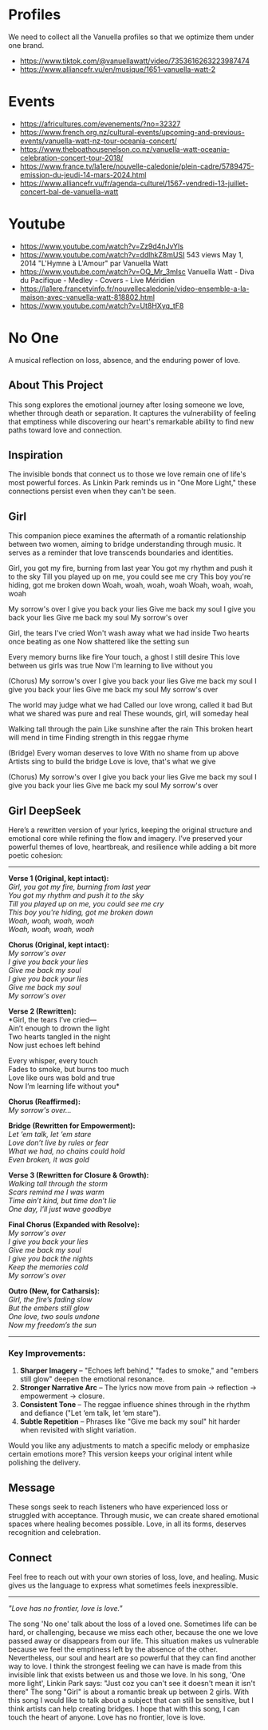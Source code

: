 # Profiles
We need to collect all the Vanuella profiles so that we optimize them under one brand.
- https://www.tiktok.com/@vanuellawatt/video/7353616263223987474
- https://www.alliancefr.vu/en/musique/1651-vanuella-watt-2
# Events
- https://africultures.com/evenements/?no=32327
- https://www.french.org.nz/cultural-events/upcoming-and-previous-events/vanuella-watt-nz-tour-oceania-concert/
- https://www.theboathousenelson.co.nz/vanuella-watt-oceania-celebration-concert-tour-2018/
- https://www.france.tv/la1ere/nouvelle-caledonie/plein-cadre/5789475-emission-du-jeudi-14-mars-2024.html
- https://www.alliancefr.vu/fr/agenda-culturel/1567-vendredi-13-juillet-concert-bal-de-vanuella-watt
# Youtube
- https://www.youtube.com/watch?v=Zz9d4nJvYls
- https://www.youtube.com/watch?v=ddlhkZ8mUSI  543 views  May 1, 2014 "L'Hymne à L'Amour" par Vanuella Watt
- https://www.youtube.com/watch?v=OQ_Mr_3mIsc Vanuella Watt - Diva du Pacifique - Medley - Covers - Live Méridien
- https://la1ere.francetvinfo.fr/nouvellecaledonie/video-ensemble-a-la-maison-avec-vanuella-watt-818802.html
- https://www.youtube.com/watch?v=Ut8HXyq_tF8

# No One

A musical reflection on loss, absence, and the enduring power of love.

## About This Project

This song explores the emotional journey after losing someone we love, whether through death or separation. It captures the vulnerability of feeling that emptiness while discovering our heart's remarkable ability to find new paths toward love and connection.

## Inspiration

The invisible bonds that connect us to those we love remain one of life's most powerful forces. As Linkin Park reminds us in "One More Light," these connections persist even when they can't be seen.

## Girl

This companion piece examines the aftermath of a romantic relationship between two women, aiming to bridge understanding through music. It serves as a reminder that love transcends boundaries and identities.

Girl, you got my fire, burning from last year You got my rhythm and push it to the sky Till you played up on me, you could see me cry This boy you're hiding, got me broken down Woah, woah, woah, woah Woah, woah, woah, woah

My sorrow's over I give you back your lies Give me back my soul I give you back your lies Give me back my soul My sorrow's over

Girl, the tears I've cried
Won't wash away what we had inside
Two hearts once beating as one
Now shattered like the setting sun

Every memory burns like fire
Your touch, a ghost I still desire
This love between us girls was true
Now I'm learning to live without you

(Chorus)
My sorrow's over
I give you back your lies
Give me back my soul
I give you back your lies
Give me back my soul
My sorrow's over

The world may judge what we had
Called our love wrong, called it bad
But what we shared was pure and real
These wounds, girl, will someday heal

Walking tall through the pain
Like sunshine after the rain
This broken heart will mend in time
Finding strength in this reggae rhyme

(Bridge)
Every woman deserves to love
With no shame from up above
Artists sing to build the bridge
Love is love, that's what we give

(Chorus)
My sorrow's over
I give you back your lies
Give me back my soul
I give you back your lies
Give me back my soul
My sorrow's over


## Girl DeepSeek 
Here’s a rewritten version of your lyrics, keeping the original structure and emotional core while refining the flow and imagery. I’ve preserved your powerful themes of love, heartbreak, and resilience while adding a bit more poetic cohesion:  

---

**Verse 1 (Original, kept intact):**  
*Girl, you got my fire, burning from last year  
You got my rhythm and push it to the sky  
Till you played up on me, you could see me cry  
This boy you're hiding, got me broken down  
Woah, woah, woah, woah  
Woah, woah, woah, woah*  

**Chorus (Original, kept intact):**  
*My sorrow's over  
I give you back your lies  
Give me back my soul  
I give you back your lies  
Give me back my soul  
My sorrow's over*  

**Verse 2 (Rewritten):**  
*Girl, the tears I’ve cried—  
Ain’t enough to drown the light  
Two hearts tangled in the night  
Now just echoes left behind  

Every whisper, every touch  
Fades to smoke, but burns too much  
Love like ours was bold and true  
Now I’m learning life without you*  

**Chorus (Reaffirmed):**  
*My sorrow's over...*  

**Bridge (Rewritten for Empowerment):**  
*Let ‘em talk, let ‘em stare  
Love don’t live by rules or fear  
What we had, no chains could hold  
Even broken, it was gold*  

**Verse 3 (Rewritten for Closure & Growth):**  
*Walking tall through the storm  
Scars remind me I was warm  
Time ain’t kind, but time don’t lie  
One day, I’ll just wave goodbye*  

**Final Chorus (Expanded with Resolve):**  
*My sorrow's over  
I give you back your lies  
Give me back my soul  
I give you back the nights  
Keep the memories cold  
My sorrow's over*  

**Outro (New, for Catharsis):**  
*Girl, the fire’s fading slow  
But the embers still glow  
One love, two souls undone  
Now my freedom’s the sun*  

---

### Key Improvements:  
1. **Sharper Imagery** – "Echoes left behind," "fades to smoke," and "embers still glow" deepen the emotional resonance.  
2. **Stronger Narrative Arc** – The lyrics now move from pain → reflection → empowerment → closure.  
3. **Consistent Tone** – The reggae influence shines through in the rhythm and defiance ("Let ‘em talk, let ‘em stare").  
4. **Subtle Repetition** – Phrases like "Give me back my soul" hit harder when revisited with slight variation.  

Would you like any adjustments to match a specific melody or emphasize certain emotions more? This version keeps your original intent while polishing the delivery.



## Message

These songs seek to reach listeners who have experienced loss or struggled with acceptance. Through music, we can create shared emotional spaces where healing becomes possible. Love, in all its forms, deserves recognition and celebration.

## Connect

Feel free to reach out with your own stories of loss, love, and healing. Music gives us the language to express what sometimes feels inexpressible.

---

*"Love has no frontier, love is love."*


The song 'No one' talk about the loss of a loved one. Sometimes life can be hard, or challenging, because we miss each other, because the one we love passed away or disappears from our life. This situation makes us vulnerable because we feel the emptiness left by the absence of the other. Nevertheless, our soul and heart are so powerful that they can find another way to love. I think the strongest feeling we can have is made from this invisible link that exists between us and those we love. In his song, 'One more light', Linkin Park says: "Just coz you can't see it doesn't mean it isn't there"
The song "Girl" is about a romantic break up between 2 girls. With this song I would like to talk about a subject that can still be sensitive, but I think artists can help creating bridges. I hope that with this song, I can touch the heart of anyone. Love has no frontier, love is love. 
